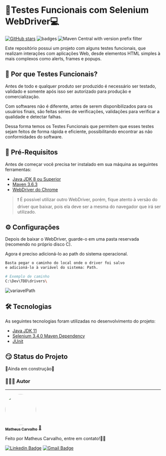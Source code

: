 # 🚨Testes Funcionais com Selenium WebDriver💻

[![GitHub stars](https://img.shields.io/github/stars/matheuscarv69/Tests-Selenium?color=7159)](https://github.com/matheuscarv69/Tests-Selenium/stargazers)
![badges](https://img.shields.io/github/issues/matheuscarv69/Tests-Selenium)
![Maven Central with version prefix filter](https://img.shields.io/maven-central/v/org.apache.maven/apache-maven/3.6.3?color=7159)

Este repositório possui um projeto com alguns testes funcionais, que realizam interações com aplicações Web, desde elementos HTML simples à mais complexos como alerts, frames e popups.

## 🤔 Por que Testes Funcionais?

Antes de todo e qualquer produto ser produzido é necessário ser testado, validado e somente após isso ser autorizado para produção e comercialização.

Com softwares não é diferente, antes de serem disponibilizados para os usuários finais, são feitas séries de verificações, validações para verificar a qualidade e detectar falhas.

Dessa forma temos os Testes Funcionais que permitem que esses testes sejam feitos de forma rápida e eficiente, possibilitando encontrar as não conformidades do software.

## 🔧 Pré-Requisitos 

Antes de começar você precisa ter instalado em sua máquina as seguintes ferramentas:

- [Java JDK 8 ou Superior](http://jdk.java.net/archive/)
- [Maven 3.6.3](https://maven.apache.org/download.cgi)
- [WebDriver do Chrome](https://chromedriver.chromium.org/downloads)

>❗ É possível utilizar outro WebDriver, porém, fique atento à versão do driver que baixar, pois ela deve ser a mesma do navegador que irá ser utilizado.

## ⚙ Configurações

Depois de baixar o WebDriver, guarde-o em uma pasta reservada (recomendo no próprio disco C).

Agora é preciso adicioná-lo ao path do sistema operacional.

```bash
Basta pegar o caminho do local onde o driver foi salvo 
e adicioná-lo à variável do sistema: Path.

# Exemplo de caminho
C:\Dev\TDD\drivers\

```
![variavelPath](https://i.imgur.com/l8IpJOy.jpg)

## 🛠 Tecnologias
As seguintes tecnologias foram utilizadas no desenvolvimento do projeto:

- [Java JDK 11](https://download.java.net/java/GA/jdk11/9/GPL/openjdk-11.0.2_windows-x64_bin.zip)
- [Selenium 3.4.0 Maven Dependency](https://mvnrepository.com/artifact/org.seleniumhq.selenium/selenium-java/3.4.0)
- [JUnit](https://junit.org/junit5/)

## 😏 Status do Projeto

🚧Ainda em construção🚧

### 👨🏻‍💻 Autor
---

<a href="https://github.com/matheuscarv69">
 <img style="border-radius: 50%;" src="https://avatars1.githubusercontent.com/u/55814214?s=460&u=ffb1e928527a55f53df6e0d323c2fd7ba92fe0c3&v=4" width="100px;" alt=""/>
 <br />
 <sub><b>Matheus Carvalho</b></sub></a> <a href="https://github.com/matheuscarv69" title="Matheus Carvalho">🚀</a>


Feito por Matheus Carvalho, entre em contato!✌🏻

[![Linkedin Badge](https://img.shields.io/badge/-Matheus_Carvalho-blue?style=flat-square&logo=Linkedin&logoColor=white&link=https:https://www.linkedin.com/in/matheus-carvalho69//)](https://www.linkedin.com/in/matheus-carvalho69/)
[![Gmail Badge](https://img.shields.io/badge/-matheus9126@gmail.com-c14438?style=flat-square&logo=Gmail&logoColor=white&link=mailto:matheus9126@gmail.com)](mailto:matheus9126@gmail.com)
